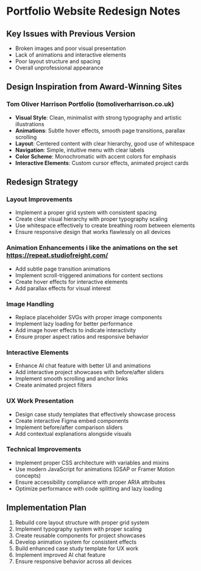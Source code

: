 # Portfolio Website Redesign Notes

## Key Issues with Previous Version
- Broken images and poor visual presentation
- Lack of animations and interactive elements
- Poor layout structure and spacing
- Overall unprofessional appearance

## Design Inspiration from Award-Winning Sites

### Tom Oliver Harrison Portfolio (tomoliverharrison.co.uk)
- **Visual Style**: Clean, minimalist with strong typography and artistic illustrations
- **Animations**: Subtle hover effects, smooth page transitions, parallax scrolling
- **Layout**: Centered content with clear hierarchy, good use of whitespace
- **Navigation**: Simple, intuitive menu with clear labels
- **Color Scheme**: Monochromatic with accent colors for emphasis
- **Interactive Elements**: Custom cursor effects, animated project cards

## Redesign Strategy

### Layout Improvements
- Implement a proper grid system with consistent spacing
- Create clear visual hierarchy with proper typography scaling
- Use whitespace effectively to create breathing room between elements
- Ensure responsive design that works flawlessly on all devices

### Animation Enhancements i like the animations on the set https://repeat.studiofreight.com/
- Add subtle page transition animations
- Implement scroll-triggered animations for content sections
- Create hover effects for interactive elements
- Add parallax effects for visual interest

### Image Handling
- Replace placeholder SVGs with proper image components
- Implement lazy loading for better performance
- Add image hover effects to indicate interactivity
- Ensure proper aspect ratios and responsive behavior

### Interactive Elements
- Enhance AI chat feature with better UI and animations
- Add interactive project showcases with before/after sliders
- Implement smooth scrolling and anchor links
- Create animated project filters

### UX Work Presentation
- Design case study templates that effectively showcase process
- Create interactive Figma embed components
- Implement before/after comparison sliders
- Add contextual explanations alongside visuals

### Technical Improvements
- Implement proper CSS architecture with variables and mixins
- Use modern JavaScript for animations (GSAP or Framer Motion concepts)
- Ensure accessibility compliance with proper ARIA attributes
- Optimize performance with code splitting and lazy loading

## Implementation Plan
1. Rebuild core layout structure with proper grid system
2. Implement typography system with proper scaling
3. Create reusable components for project showcases
4. Develop animation system for consistent effects
5. Build enhanced case study template for UX work
6. Implement improved AI chat feature
7. Ensure responsive behavior across all devices